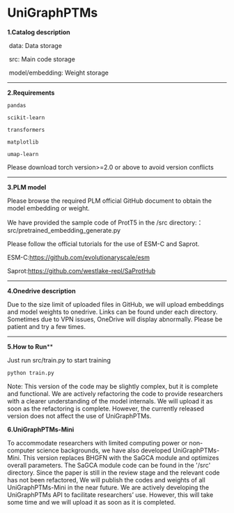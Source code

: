 # 			**UniGraphPTMs**

**1.Catalog description**

​	data: Data storage

​	src: Main code storage

​	model/embedding: Weight storage

------

**2.Requirements**

```
pandas

scikit-learn

transformers

matplotlib

umap-learn
```

Please download torch version>=2.0 or above to avoid version conflicts

------

**3.PLM model**

Please browse the required PLM official GitHub document to obtain the model embedding or weight.

We have provided the sample code of ProtT5 in the /src directory:：src/pretrained_embedding_generate.py

Please follow the official tutorials for the use of ESM-C and Saprot.

ESM-C:https://github.com/evolutionaryscale/esm

Saprot:https://github.com/westlake-repl/SaProtHub

------

**4.Onedrive description**

Due to the size limit of uploaded files in GitHub, we will upload embeddings and model weights to onedrive. Links can be found under each directory. Sometimes due to VPN issues, OneDrive will display abnormally. Please be patient and try a few times.

------

**5.How to Run****

Just run src/train.py to start training

```python
python train.py
```

Note: This version of the code may be slightly complex, but it is complete and functional. We are actively refactoring the code to provide researchers with a clearer understanding of the model internals. We will upload it as soon as the refactoring is complete. However, the currently released version does not affect the use of UniGraphPTMs.

**6.UniGraphPTMs-Mini**

To accommodate researchers with limited computing power or non-computer science backgrounds, we have also developed UniGraphPTMs-Mini. This version replaces BHGFN with the SaGCA module and optimizes overall parameters. The SaGCA module code can be found in the '/src' directory. Since the paper is still in the review stage and the relevant code has not been refactored, We will publish the codes and weights of all UniGraphPTMs-Mini in the near future. We are actively developing the UniGraphPTMs API to facilitate researchers’ use. However, this will take some time and we will upload it as soon as it is completed.
